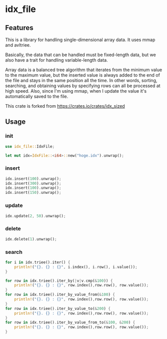 # idx_file
## Features
This is a library for handling single-dimensional array data. It uses mmap and avltriee.

Basically, the data that can be handled must be fixed-length data, but we also have a trait for handling variable-length data.

Array data is a balanced tree algorithm that iterates from the minimum value to the maximum value, but the inserted value is always added to the end of the file and stays in the same position all the time.
In other words, sorting, searching, and obtaining values ​​by specifying rows can all be processed at high speed.
Also, since I'm using mmap, when I update the value it's automatically saved to the file.


This crate is forked from
https://crates.io/crates/idx_sized


## Usage
### init
```rust
use idx_file::IdxFile;

let mut idx=IdxFile::<i64>::new("hoge.idx").unwrap();
```

### insert
```rust
idx.insert(100).unwrap();
idx.insert(300).unwrap();
idx.insert(100).unwrap();
idx.insert(150).unwrap();
```

### update
```rust
idx.update(2, 50).unwrap();
```

### delete
```rust
idx.delete(1).unwrap();
```

### search
```rust
for i in idx.triee().iter() {
    println!("{}. {} : {}", i.index(), i.row(), i.value());
}

for row in idx.triee().iter_by(|v|v.cmp(&100)) {
    println!("{}. {} : {}", row.index(),row.row(), row.value());
}
for row in idx.triee().iter_by_value_from(&100) {
    println!("{}. {} : {}", row.index(),row.row(), row.value());
}
for row in idx.triee().iter_by_value_to(&200) {
    println!("{}. {} : {}", row.index(),row.row(), row.value());
}
for row in idx.triee().iter_by_value_from_to(&100, &200) {
    println!("{}. {} : {}", row.index(),row.row(), row.value());
}
```
